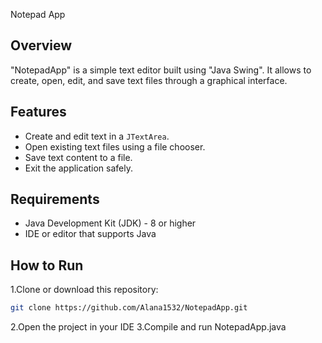 Notepad App

## Overview
"NotepadApp" is a simple text editor built using "Java Swing". It allows to create, open, edit, and save text files through a graphical interface.

## Features
- Create and edit text in a `JTextArea`.
- Open existing text files using a file chooser.
- Save text content to a file.
- Exit the application safely.

## Requirements
- Java Development Kit (JDK) - 8 or higher
- IDE or editor that supports Java

## How to Run
1.Clone or download this repository:

```bash
git clone https://github.com/Alana1532/NotepadApp.git
```
2.Open the project in your IDE
3.Compile and run NotepadApp.java





